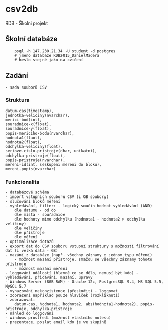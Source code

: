 # csv2db
RDB - Školni projekt

## Školní databáze
```
	psql -h 147.230.21.34 -U student -d postgres
	# jmeno databaze RDB2015_DanielMadera
	# heslo stejné jako na cvičení
```

## Zadání
	- sada souborů CSV
### Struktura
	datum-cas(timestamp), 
	jednotka-veliciny(nvarchar), 
	merici-bod(int), 
	souradnice-x(float), 
	souradnice-y(float), 
	popis-mericiho-bodu(nvarchar), 
	hodnota1(flaot), 
	hodnota2(float), 
	odchylka-veliciny(float), 
	seriove-cislo-pristroje(char, unikatni), 
	odchylka-pristroje(float), 
	popis-pristroje(nvarchar), 
	mereni-id(int, seskupeni mereni do bloku), 
	mereni-popis(nvarchar)

### Funkcionalita
	- databázové schéma
	- import vstupních souboru CSV (i GB soubory)
	- slučování bloků měření
	- vyhledávání, filter: - logický součin hodnot vyhledávání (AND)
		dle datumu - od do
		dle místa - souřadnice
		dle hodnoty mimo odchylku (hodnota1 - hodnota2 > odchylka veličiny)
		dle veličiny
		dle přístroje 
		dle měření
	- optimalizace dotazů
	- export dat do CSV souboru vstupní struktury s možností filtrování dat (i velká data - GB)
	- mazání z databáze (např. všechny záznamy o jednom typu měření)
		- možnost mazání přístroje, smažou se všechny záznamy tohoto přístroje
		- možnost mazání měření
	- loggování událostí (hlavně co se dělo, nemusí být kdo) - vyhledávání, přidávání, mazání, úpravy
	- Windows Server (8GB RAM) - Oracle 12c, PostgresSQL 9.4, MS SQL 5.5, MySQL 5.7
	- vyhazování nekonzistence (přeskočit) - loggovat
	- zobrazení například pouze hlaviček (rozkliknutí)
	- zobrazovat:
		datum-cas, hodnota1, hodnota2, abs(hodnota1-hodnota2), popis-pristroje, odchylka-pristroje
	- náhled do loggování
	- windows prostředí (možnost vlastního notesu)
	- prezentace, poslat email kdo je ve skupině
